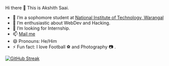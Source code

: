 Hi there 👋 This is Akshith Saai.

- 🌱 I’m a sophomore student at <a href="https://nitw.ac.in/">National Institute of Technology, Warangal</a>
- 👯 I’m enthusiastic about WebDev and Hacking.
- 🤔 I’m looking for Internship.
- 📫 <a href = "mailto: akshithsaaimanchikanti@gmail.com">Mail me</a>
- 😄 Pronouns: He/Him
- ⚡ Fun fact: I love Football ⚽ and Photography 📷 .


[![GitHub Streak](https://streak-stats.demolab.com/?user=Akshithsaai)](https://git.io/streak-stats)
